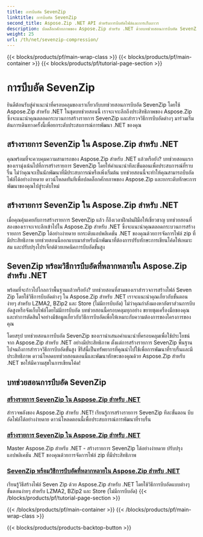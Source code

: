 ```yaml
---
title: การบีบอัด SevenZip
linktitle: การบีบอัด SevenZip
second_title: Aspose.Zip .NET API สำหรับการบีบอัดไฟล์และการเก็บถาวร
description: ปลดล็อกศักยภาพของ Aspose.Zip สำหรับ .NET ด้วยบทช่วยสอนการบีบอัด SevenZip ของเรา สร้างรายการ SevenZip ได้อย่างง่ายดายและสำรวจวิธีการบีบอัดต่างๆ
weight: 25
url: /th/net/sevenzip-compression/
---
```


{{< blocks/products/pf/main-wrap-class >}}
{{< blocks/products/pf/main-container >}}
{{< blocks/products/pf/tutorial-page-section >}}

# การบีบอัด SevenZip



ยินดีต้อนรับสู่คำแนะนำที่ครอบคลุมของเราเกี่ยวกับบทช่วยสอนการบีบอัด SevenZip โดยใช้ Aspose.Zip สำหรับ .NET ในชุดบทช่วยสอนนี้ เราจะเจาะลึกถึงประสิทธิภาพของ Aspose.Zip ซึ่งจะแนะนำคุณตลอดกระบวนการสร้างรายการ SevenZip และสำรวจวิธีการบีบอัดต่างๆ มาร่วมเริ่มต้นการเดินทางครั้งนี้เพื่อยกระดับประสบการณ์การพัฒนา .NET ของคุณ

## สร้างรายการ SevenZip ใน Aspose.Zip สำหรับ .NET

คุณพร้อมที่จะควบคุมความสามารถของ Aspose.Zip สำหรับ .NET แล้วหรือยัง? บทช่วยสอนแรกของเรามุ่งเน้นไปที่การสร้างรายการ SevenZip โดยให้คำแนะนำทีละขั้นตอนเพื่อประสบการณ์ที่ราบรื่น ไม่ว่าคุณจะเป็นนักพัฒนาที่มีประสบการณ์หรือเพิ่งเริ่มต้น บทช่วยสอนนี้จะทำให้คุณสามารถบีบอัดไฟล์ได้อย่างง่ายดาย ดาวน์โหลดทันทีเพื่อปลดล็อกศักยภาพของ Aspose.Zip และยกระดับทักษะการพัฒนาของคุณไปสู่ระดับใหม่

## สร้างรายการ SevenZip ใน Aspose.Zip สำหรับ .NET

เมื่อคุณคุ้นเคยกับการสร้างรายการ SevenZip แล้ว ก็ถึงเวลาฝึกฝนฝีมือให้เชี่ยวชาญ บทช่วยสอนที่สองของเราจะเจาะลึกเข้าไปใน Aspose.Zip สำหรับ .NET ซึ่งจะแนะนำคุณตลอดกระบวนการสร้างรายการ SevenZip ได้อย่างง่ายดาย ยกระดับแอปพลิเคชัน .NET ของคุณด้วยการจัดการไฟล์ zip ที่มีประสิทธิภาพ บทช่วยสอนนี้ออกแบบมาสำหรับนักพัฒนาที่ต้องการปรับทักษะการเขียนโค้ดให้เหมาะสม และปรับปรุงโปรเจ็กต์ด้วยเทคนิคการบีบอัดขั้นสูง

## SevenZip พร้อมวิธีการบีบอัดที่หลากหลายใน Aspose.Zip สำหรับ .NET

พร้อมที่จะก้าวไปไกลกว่าพื้นฐานแล้วหรือยัง? บทช่วยสอนที่สามของเราสำรวจการสร้างไฟล์ Seven Zip โดยใช้วิธีการบีบอัดต่างๆ ใน Aspose.Zip สำหรับ .NET เราจะแนะนำคุณเกี่ยวกับขั้นตอนง่ายๆ สำหรับ LZMA2, BZip2 และ Store (ไม่มีการบีบอัด) ไม่ว่าคุณกำลังมองหาอัตราส่วนการบีบอัดสูงหรือจัดเก็บไฟล์โดยไม่มีการบีบอัด บทช่วยสอนนี้ครอบคลุมทุกอย่าง ขยายชุดเครื่องมือของคุณและทำการตัดสินใจอย่างมีข้อมูลเกี่ยวกับวิธีการบีบอัดเพื่อให้เหมาะกับความต้องการของโครงการของคุณ

โดยสรุป บทช่วยสอนการบีบอัด SevenZip ของเรานำเสนอคำแนะนำที่ครอบคลุมเพื่อใช้ประโยชน์จาก Aspose.Zip สำหรับ .NET อย่างมีประสิทธิภาพ ตั้งแต่การสร้างรายการ SevenZip พื้นฐานไปจนถึงการสำรวจวิธีการบีบอัดขั้นสูง ซีรีส์นี้เป็นทรัพยากรที่คุณนำไปใช้เพื่อการพัฒนาที่ราบรื่นและมีประสิทธิภาพ ดาวน์โหลดบทช่วยสอนตอนนี้และพัฒนาทักษะของคุณด้วย Aspose.Zip สำหรับ .NET ขอให้มีความสุขในการเขียนโค้ด!
## บทช่วยสอนการบีบอัด SevenZip
### [สร้างรายการ SevenZip ใน Aspose.Zip สำหรับ .NET](./create-sevenzip-entries/)
สำรวจพลังของ Aspose.Zip สำหรับ .NET! เรียนรู้การสร้างรายการ SevenZip ทีละขั้นตอน บีบอัดไฟล์ได้อย่างง่ายดาย ดาวน์โหลดตอนนี้เพื่อประสบการณ์การพัฒนาที่ราบรื่น
### [สร้างรายการ SevenZip ใน Aspose.Zip สำหรับ .NET](./create-sevenzip-entry/)
Master Aspose.Zip สำหรับ .NET - สร้างรายการ SevenZip ได้อย่างง่ายดาย ปรับปรุงแอปพลิเคชัน .NET ของคุณด้วยการจัดการไฟล์ zip ที่มีประสิทธิภาพ
### [SevenZip พร้อมวิธีการบีบอัดที่หลากหลายใน Aspose.Zip สำหรับ .NET](./sevenzip-various-compression-methods/)
เรียนรู้วิธีสร้างไฟล์ Seven Zip ด้วย Aspose.Zip สำหรับ .NET โดยใช้วิธีการบีบอัดแบบต่างๆ ขั้นตอนง่ายๆ สำหรับ LZMA2, BZip2 และ Store (ไม่มีการบีบอัด)
{{< /blocks/products/pf/tutorial-page-section >}}

{{< /blocks/products/pf/main-container >}}
{{< /blocks/products/pf/main-wrap-class >}}

{{< blocks/products/products-backtop-button >}}
